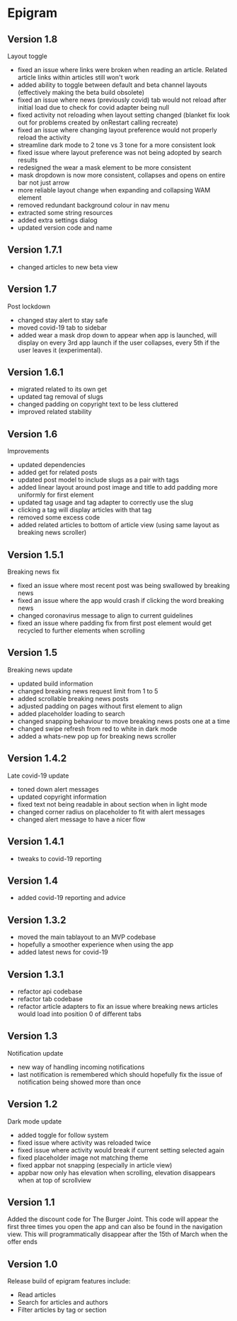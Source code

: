 # Epigram

## Version 1.8
Layout toggle

- fixed an issue where links were broken when reading an article. Related article links within articles still won't work
- added ability to toggle between default and beta channel layouts (effectively making the beta build obsolete)
- fixed an issue where news (previously covid) tab would not reload after initial load due to check for covid adapter being null
- fixed activity not reloading when layout setting changed (blanket fix look out for problems created by onRestart calling recreate)
- fixed an issue where changing layout preference would not properly reload the activity
- streamline dark mode to 2 tone vs 3 tone for a more consistent look
- fixed issue where layout preference was not being adopted by search results
- redesigned the wear a mask element to be more consistent
- mask dropdown is now more consistent, collapses and opens on entire bar not just arrow
- more reliable layout change when expanding and collapsing WAM element
- removed redundant background colour in nav menu
- extracted some string resources
- added extra settings dialog
- updated version code and name

## Version 1.7.1

- changed articles to new beta view

## Version 1.7
Post lockdown

- changed stay alert to stay safe
- moved covid-19 tab to sidebar
- added wear a mask drop down to appear when app is launched, will display on every 3rd app launch if the user collapses, every 5th if the user leaves it (experimental).

## Version 1.6.1

- migrated related to its own get
- updated tag removal of slugs 
- changed padding on copyright text to be less cluttered
- improved related stability

## Version 1.6
Improvements

- updated dependencies
- added get for related posts
- updated post model to include slugs as a pair with tags
- added linear layout around post image and title to add padding more uniformly for first element
- updated tag usage and tag adapter to correctly use the slug
- clicking a tag will display articles with that tag
- removed some excess code
- added related articles to bottom of article view (using same layout as breaking news scroller)

## Version 1.5.1
Breaking news fix

- fixed an issue where most recent post was being swallowed by breaking news
- fixed an issue where the app would crash if clicking the word breaking news
- changed coronavirus message to align to current guidelines
- fixed an issue where padding fix from first post element would get recycled to further elements when scrolling

## Version 1.5
Breaking news update

- updated build information
- changed breaking news request limit from 1 to 5
- added scrollable breaking news posts
- adjusted padding on pages without first element to align
- added placeholder loading to search
- changed snapping behaviour to move breaking news posts one at a time
- changed swipe refresh from red to white in dark mode
- added a whats-new pop up for breaking news scroller

## Version 1.4.2
Late covid-19 update

- toned down alert messages
- updated copyright information 
- fixed text not being readable in about section when in light mode
- changed corner radius on placeholder to fit with alert messages
- changed alert message to have a nicer flow

## Version 1.4.1

- tweaks to covid-19 reporting

## Version 1.4

- added covid-19 reporting and advice

## Version 1.3.2

- moved the main tablayout to an MVP codebase
- hopefully a smoother experience when using the app
- added latest news for covid-19

## Version 1.3.1

- refactor api codebase
- refactor tab codebase
- refactor article adapters to fix an issue where breaking news articles would load into position 0 of different tabs

## Version 1.3
Notification update

- new way of handling incoming notifications
- last notification is remembered which should hopefully fix the issue of notification being showed more than once

## Version 1.2
Dark mode update

- added toggle for follow system
- fixed issue where activity was reloaded twice
- fixed issue where activity would break if current setting selected again
- fixed placeholder image not matching theme
- fixed appbar not snapping (especially in article view)
- appbar now only has elevation when scrolling, elevation disappears when at top of scrollview

## Version 1.1
Added the discount code for The Burger Joint. This code will appear the first three times you open the app and can also be found in the navigation view. This will programmatically disappear after the 15th of March when the offer ends

## Version 1.0
Release build of epigram features include:

- Read articles
- Search for articles and authors
- Filter articles by tag or section
